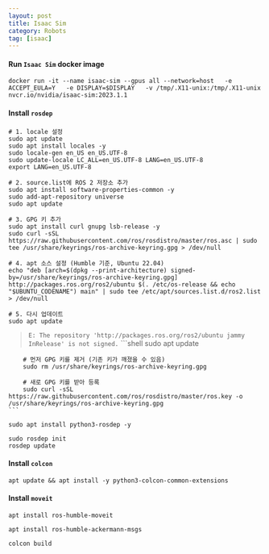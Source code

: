 ```yaml
---
layout: post
title: Isaac Sim
category: Robots
tag: [isaac]
---
```



#### Run `Isaac Sim` docker image
```shell
docker run -it --name isaac-sim --gpus all --network=host   -e ACCEPT_EULA=Y   -e DISPLAY=$DISPLAY   -v /tmp/.X11-unix:/tmp/.X11-unix   nvcr.io/nvidia/isaac-sim:2023.1.1
```

#### Install `rosdep`

```shell
# 1. locale 설정
sudo apt update
sudo apt install locales -y
sudo locale-gen en_US en_US.UTF-8
sudo update-locale LC_ALL=en_US.UTF-8 LANG=en_US.UTF-8
export LANG=en_US.UTF-8

# 2. source.list에 ROS 2 저장소 추가
sudo apt install software-properties-common -y
sudo add-apt-repository universe
sudo apt update

# 3. GPG 키 추가
sudo apt install curl gnupg lsb-release -y
sudo curl -sSL https://raw.githubusercontent.com/ros/rosdistro/master/ros.asc | sudo tee /usr/share/keyrings/ros-archive-keyring.gpg > /dev/null

# 4. apt 소스 설정 (Humble 기준, Ubuntu 22.04)
echo "deb [arch=$(dpkg --print-architecture) signed-by=/usr/share/keyrings/ros-archive-keyring.gpg] http://packages.ros.org/ros2/ubuntu $(. /etc/os-release && echo "$UBUNTU_CODENAME") main" | sudo tee /etc/apt/sources.list.d/ros2.list > /dev/null

# 5. 다시 업데이트
sudo apt update

```

> `E: The repository 'http://packages.ros.org/ros2/ubuntu jammy InRelease' is not signed.`
    ```shell
        sudo apt update

        # 먼저 GPG 키를 제거 (기존 키가 깨졌을 수 있음)
        sudo rm /usr/share/keyrings/ros-archive-keyring.gpg

        # 새로 GPG 키를 받아 등록
        sudo curl -sSL https://raw.githubusercontent.com/ros/rosdistro/master/ros.key -o /usr/share/keyrings/ros-archive-keyring.gpg
    ```


```shell
sudo apt install python3-rosdep -y
```

```shell
sudo rosdep init
rosdep update
```



#### Install `colcon`
```shell
apt update && apt install -y python3-colcon-common-extensions
```


#### Install `moveit`
```shell
apt install ros-humble-moveit
```

```shell
apt install ros-humble-ackermann-msgs
```

```shell
colcon build
```
